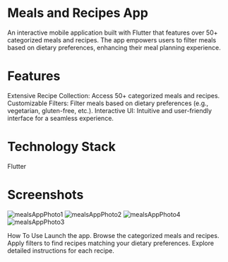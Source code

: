 # Meals and Recipes App
An interactive mobile application built with Flutter that features over 50+ categorized meals and recipes. The app empowers users to filter meals based on dietary preferences, enhancing their meal planning experience.

# Features
Extensive Recipe Collection: Access 50+ categorized meals and recipes. 
Customizable Filters: Filter meals based on dietary preferences (e.g., vegetarian, gluten-free, etc.). 
Interactive UI: Intuitive and user-friendly interface for a seamless experience.

# Technology Stack
Flutter

# Screenshots
![mealsAppPhoto1](https://github.com/user-attachments/assets/99b5f3e7-f08f-40c2-ab50-37c6b625588b)
![mealsAppPhoto2](https://github.com/user-attachments/assets/b88dff09-ae04-4a24-a999-995641ecb445)
![mealsAppPhoto4](https://github.com/user-attachments/assets/8edbab64-534a-4654-938b-4bb0e9a1f9e5)
![mealsAppPhoto3](https://github.com/user-attachments/assets/07177fb1-5d8e-4816-9dc5-79d8758a4b5b)

How To Use
Launch the app.
Browse the categorized meals and recipes.
Apply filters to find recipes matching your dietary preferences.
Explore detailed instructions for each recipe.

